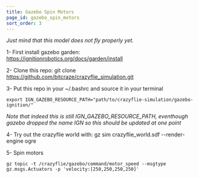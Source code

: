 ```yaml
---
title: Gazebo Spin Motors
page_id: gazebo_spin_motors
sort_order: 3
---
```


*Just mind that this model does not fly properly yet.* 

1- First install gazebo garden: https://ignitionrobotics.org/docs/garden/install

2- Clone this repo: 
    git clone https://github.com/bitcraze/crazyflie_simulation.git

3- Put this repo in your ~/.bashrc and source it in your terminal

    export IGN_GAZEBO_RESOURCE_PATH="path/to/crazyflie-simulation/gazebo-ignition/"

*Note that indeed this is still IGN_GAZEBO_RESOURCE_PATH, eventhough gazebo dropped the name IGN so this should be updated at one point*

4- Try out the crazyflie world with: 
    gz sim crazyflie_world.sdf --render-engine ogre

5- Spin motors 

    gz topic -t /crazyflie/gazebo/command/motor_speed --msgtype gz.msgs.Actuators -p 'velocity:[250,250,250,250]'
